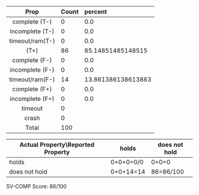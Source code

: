 
| Prop | Count | percent |
|:----:|:------|:--|
|complete   (T-)|0| 0.0 |
|incomplete (T-)|0|0.0 |
|timeout/ram(T-)|0|0.0 |
|           (T+)|86|85.14851485148515 |
|complete   (F-)|0|0.0 |
|incomplete (F-)|0|0.0 |
|timeout/ram(F-)|14|13.861386138613863 |
|complete   (F+)|0|0.0 |
|incomplete (F+)|0|0.0 |
|timeout        |0| |
|crash          |0| |
|Total          |100| |

| Actual Property\Reported Property | holds | does not hold |
|------------------------------------|-------|---------------|
| holds | 0+0+0=0/0 | 0+0=0 |
| does not hold | 0+0+14=14 | 86=86/100 |

SV-COMP Score: 86/100

